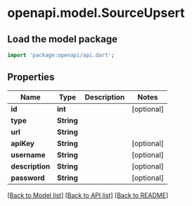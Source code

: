 # openapi.model.SourceUpsert

## Load the model package
```dart
import 'package:openapi/api.dart';
```

## Properties
Name | Type | Description | Notes
------------ | ------------- | ------------- | -------------
**id** | **int** |  | [optional] 
**type** | **String** |  | 
**url** | **String** |  | 
**apiKey** | **String** |  | [optional] 
**username** | **String** |  | [optional] 
**description** | **String** |  | [optional] 
**password** | **String** |  | [optional] 

[[Back to Model list]](../README.md#documentation-for-models) [[Back to API list]](../README.md#documentation-for-api-endpoints) [[Back to README]](../README.md)


